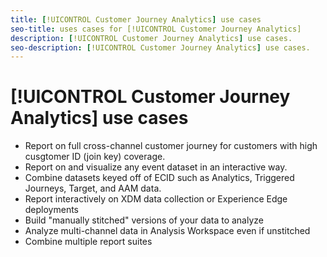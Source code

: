 ```yaml
---
title: [!UICONTROL Customer Journey Analytics] use cases
seo-title: uses cases for [!UICONTROL Customer Journey Analytics]
description: [!UICONTROL Customer Journey Analytics] use cases.
seo-description: [!UICONTROL Customer Journey Analytics] use cases.
---
```


# [!UICONTROL Customer Journey Analytics] use cases

<!--flesh this out-->

* Report on full cross-channel customer journey for customers with high cusgtomer ID (join key) coverage.
* Report on and visualize any event dataset in an interactive way.
* Combine datasets keyed off of ECID such as Analytics, Triggered Journeys, Target, and AAM data.
* Report interactively on XDM data collection or Experience Edge deployments
* Build "manually stitched" versions of your data to analyze
* Analyze multi-channel data in Analysis Workspace even if unstitched
* Combine multiple report suites
